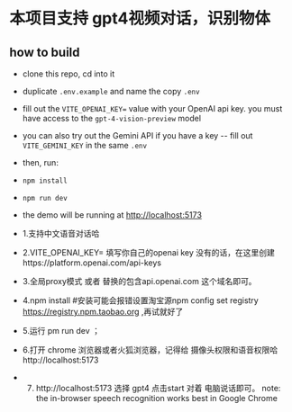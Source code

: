 #  本项目支持 gpt4视频对话，识别物体



## how to build

- clone this repo, cd into it
- duplicate `.env.example` and name the copy `.env`
- fill out the `VITE_OPENAI_KEY=` value with your OpenAI api key. you must have access to the `gpt-4-vision-preview` model
- you can also try out the Gemini API if you have a key -- fill out `VITE_GEMINI_KEY` in the same `.env`
- then, run:
- `npm install`
- `npm run dev`
- the demo will be running at [http://localhost:5173](http://localhost:5173)

- 1.支持中文语音对话哈
- 2.VITE_OPENAI_KEY= 填写你自己的openai key  没有的话，在这里创建https://platform.openai.com/api-keys 
- 3.全局proxy模式 或者 替换的包含api.openai.com 这个域名即可。
- 4.npm install  #安装可能会报错设置淘宝源npm config set registry https://registry.npm.taobao.org ,再试就好了
- 5.运行 pm run dev ；
- 6.打开 chrome 浏览器或者火狐浏览器，记得给 摄像头权限和语音权限哈 http://localhost:5173 
- 7. http://localhost:5173  选择 gpt4 点击start 对着 电脑说话即可。
note: the in-browser speech recognition works best in Google Chrome
